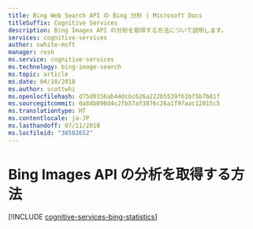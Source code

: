 ```yaml
---
title: Bing Web Search API の Bing 分析 | Microsoft Docs
titleSuffix: Cognitive Services
description: Bing Images API の分析を取得する方法について説明します。
services: cognitive-services
author: swhite-msft
manager: rosh
ms.service: cognitive-services
ms.technology: bing-image-search
ms.topic: article
ms.date: 04/10/2018
ms.author: scottwhi
ms.openlocfilehash: d75d0156ab44dcbc626a222b5539f61bf5b7b81f
ms.sourcegitcommit: 0a84b090d4c2fb57af3876c26a1f97aac12015c5
ms.translationtype: HT
ms.contentlocale: ja-JP
ms.lasthandoff: 07/11/2018
ms.locfileid: "38582652"
---
```

# <a name="how-to-get-analytics-for-bing-images-api"></a>Bing Images API の分析を取得する方法

[!INCLUDE [cognitive-services-bing-statistics](../../../includes/cognitive-services-bing-statistics.md)]